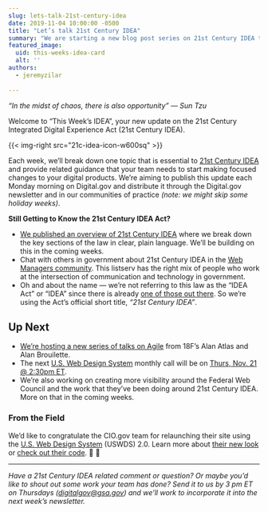 ```yaml
---
slug: lets-talk-21st-century-idea
date: 2019-11-04 10:00:00 -0500
title: "Let’s talk 21st Century IDEA"
summary: "We are starting a new blog post series on 21st Century IDEA that’ll break down one essential topic and point to guidance to start running with it&#46;"
featured_image:
  uid: this-weeks-idea-card
  alt: ''
authors:
  - jeremyzilar
  
---
```



_“In the midst of chaos, there is also opportunity” ― Sun Tzu_

Welcome to “This Week’s IDEA”, your new update on the 21st Century Integrated Digital Experience Act (21st Century IDEA).

{{< img-right src="21c-idea-icon-w600sq" >}}

Each week, we’ll break down one topic that is essential to [21st Century IDEA](https://www.congress.gov/bill/115th-congress/house-bill/5759/text) and provide related guidance that your team needs to start making focused changes to your digital products. We’re aiming to publish this update each Monday morning on Digital.gov and distribute it through the Digital.gov newsletter and in our communities of practice _(note: we might skip some holiday weeks)_.

**Still Getting to Know the 21st Century IDEA Act?**

- [We published an overview of 21st Century IDEA](https://digital.gov/resources/21st-century-idea/) where we break down the key sections of the law in clear, plain language. We’ll be building on this in the coming weeks.
- Chat with others in government about 21st Century IDEA in the [Web Managers community](https://digital.gov/communities/web-content-managers/). This listserv has the right mix of people who work at the intersection of communication and technology in government.
- Oh and about the name — we’re not referring to this law as the “IDEA Act” or “IDEA” since there is already [one of those out there](https://sites.ed.gov/idea/). So we’re using the Act’s official short title, _“21st Century IDEA”_. 

## Up Next 
- [We’re hosting a new series of talks on Agile](https://digital.gov/event/2019/11/04/foundations-agile-i/) from 18F’s Alan Atlas and Alan Brouilette. 
- The next [U.S. Web Design System](https://designsystem.digital.gov/) monthly call will be on [Thurs, Nov. 21 @ 2:30pm ET](https://digital.gov/event/2019/11/21/us-web-design-system-november-monthly-call/).
- We’re also working on creating more visibility around the Federal Web Council and the work that they’ve been doing around 21st Century IDEA. More on that in the coming weeks.

### From the Field

We’d like to congratulate the CIO.gov team for relaunching their site using the [U.S. Web Design System](https://designsystem.digital.gov) (USWDS) 2.0. Learn more about [their new look](https://www.cio.gov/new-look/) or [check out their code](https://github.com/GSA/cio.gov-redo). :tada: :clap:

---

_Have a 21st Century IDEA related comment or question? Or maybe you’d like to shout out some work your team has done? Send it to us by 3 pm ET on Thursdays ([digitalgov@gsa.gov](mailto:digitalgov@gsa.gov)) and we’ll work to incorporate it into the next week’s newsletter._
